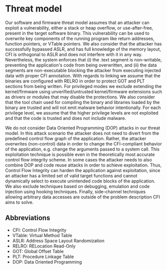 # Threat model

Our software and firmware threat model assumes that an attacker can exploit a vulnerability, either a stack or heap overflow, 
or use-after-free, present in the target software binary. This vulnerability can be used to overwrite key components of the 
running program like return addresses, function pointers, or VTable pointers. We also consider that the attacker has successfully 
bypassed ASLR, and has full knowledge of the memory layout, CFI is orthogonal to ASLR and does not interfere with it in any way. 
Nevertheless, the system enforces that (i) the .text segment is non-writable, preventing the application's code from being overwritten, 
and (ii) the data segments are non-executable blocking the attacker from executing injected data with proper CFI annotation. With 
regards to linking we assume that the binaries are configured with RELRO in order to protect GOT and PLT sections from being written. 
For privileged modes we exclude extending the kernel/firmware using unverified/untrusted kernel/firmware extensions such as drivers or
modules that may disable the protections. We also consider that the tool chain used for compiling the binary and libraries loaded by 
the binary are trusted and will not emit malware behavior intentionally. For each privilege level, we assume that the higher privilege 
levels are not exploited and that the code is trusted and does not include malware. 

We do not consider Data Oriented Programming (DOP) attacks in our threat model. In this attack scenario the attacker does not need 
to divert from the predefined control flow graph of the application. Rather, the attacker overwrites (non-control) data in order 
to change the CFI-compliant behavior of the application, e.g. change the arguments passed to a system call. This exploitation technique 
is possible even in the theoretically most accurate control flow integrity scheme. In some cases the attacker needs to also combine DOP 
and code reuse attacks in order to achieve exploitation. Thus, Control Flow Integrity can harden the application against exploitation, 
since an attacker has a limited set of valid target functions and cannot dynamically select to execute unintended code blocks of the 
application. We also exclude techniques based on debugging, emulation and code injection using hooking techniques. Finally, side-channel 
techniques allowing arbitrary data accesses are outside of the problem description CFI aims to solve. 

## Abbreviations
* CFI: Control Flow Integrity
* VTable: Virtual Method Table
* ASLR: Address Space Layout Randomization 
* RELRO: RELocation Read-Only
* GOT: Global Offset Table
* PLT: Procedure Linkage Table
* DOP: Data Oriented Programming
